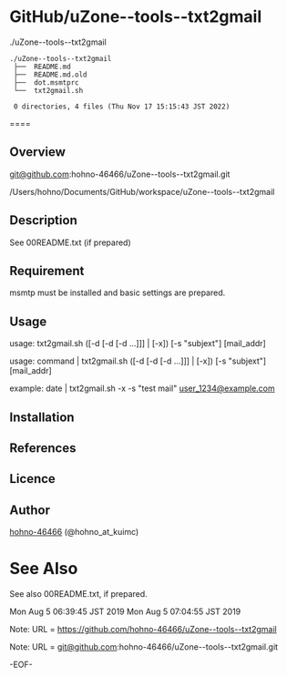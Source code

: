 # GitHub/uZone--tools--txt2gmail

./uZone--tools--txt2gmail

    ./uZone--tools--txt2gmail
     ├──  README.md
     ├──  README.md.old
     ├──  dot.msmtprc
     └──  txt2gmail.sh
     
     0 directories, 4 files (Thu Nov 17 15:15:43 JST 2022)


====

## Overview

git@github.com:hohno-46466/uZone--tools--txt2gmail.git

/Users/hohno/Documents/GitHub/workspace/uZone--tools--txt2gmail

## Description

See 00README.txt (if prepared)

## Requirement

msmtp must be installed and basic settings are prepared.

## Usage

usage: txt2gmail.sh ([-d [-d [-d ...]]] | [-x]) [-s "subjext"] [mail_addr]

usage: command | txt2gmail.sh ([-d [-d [-d ...]]] | [-x]) [-s "subjext"] [mail_addr]

example: date | txt2gmail.sh -x -s "test mail" user_1234@example.com

## Installation

## References

## Licence

## Author

[hohno-46466](https://github.com/hohno-46466) (@hohno_at_kuimc)

# See Also

See also 00README.txt, if prepared.

Mon Aug  5 06:39:45 JST 2019
Mon Aug  5 07:04:55 JST 2019

Note: URL = https://github.com/hohno-46466/uZone--tools--txt2gmail

Note: URL = git@github.com:hohno-46466/uZone--tools--txt2gmail.git

-EOF-
